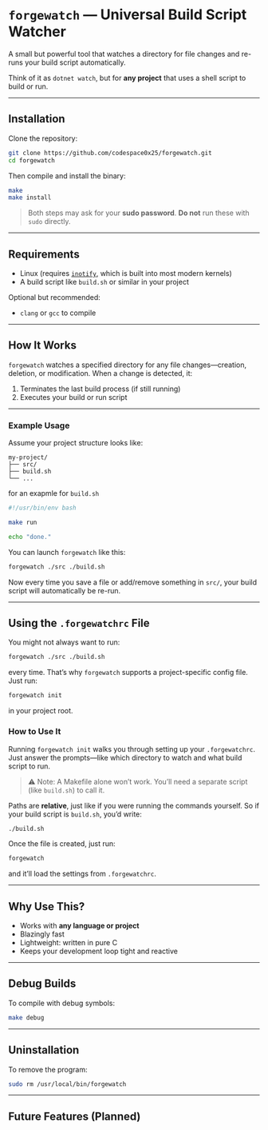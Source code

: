 # `forgewatch` — Universal Build Script Watcher

A small but powerful tool that watches a directory for file changes and re-runs your build script automatically.

Think of it as `dotnet watch`, but for **any project** that uses a shell script to build or run.

---

## Installation

Clone the repository:

```sh
git clone https://github.com/codespace0x25/forgewatch.git
cd forgewatch
```

Then compile and install the binary:

```sh
make
make install
```

> Both steps may ask for your **sudo password**.
> **Do not** run these with `sudo` directly.

---

## Requirements

* Linux (requires [`inotify`](https://man7.org/linux/man-pages/man7/inotify.7.html), which is built into most modern kernels)
* A build script like `build.sh` or similar in your project

Optional but recommended:

* `clang` or `gcc` to compile

---

## How It Works

`forgewatch` watches a specified directory for any file changes—creation, deletion, or modification. When a change is detected, it:

1. Terminates the last build process (if still running)
2. Executes your build or run script

---

### Example Usage

Assume your project structure looks like:

```
my-project/
├── src/
├── build.sh
└── ...
```

for an exapmle for `build.sh`
```bash
#!/usr/bin/env bash

make run

echo "done."
```

You can launch `forgewatch` like this:

```sh
forgewatch ./src ./build.sh
```

Now every time you save a file or add/remove something in `src/`, your build script will automatically be re-run.

---

## Using the `.forgewatchrc` File

You might not always want to run:

```sh
forgewatch ./src ./build.sh
```

every time. That’s why `forgewatch` supports a project-specific config file. Just run:

```sh
forgewatch init
```

in your project root.

### How to Use It

Running `forgewatch init` walks you through setting up your `.forgewatchrc`.
Just answer the prompts—like which directory to watch and what build script to run.

> ⚠️ Note: A Makefile alone won’t work. You’ll need a separate script (like `build.sh`) to call it.

Paths are **relative**, just like if you were running the commands yourself.
So if your build script is `build.sh`, you’d write:

```sh
./build.sh
```

Once the file is created, just run:

```sh
forgewatch
```

and it’ll load the settings from `.forgewatchrc`.

---

## Why Use This?

* Works with **any language or project**
* Blazingly fast
* Lightweight: written in pure C
* Keeps your development loop tight and reactive

---

## Debug Builds

To compile with debug symbols:

```sh
make debug
```

---

## Uninstallation

To remove the program:

```sh
sudo rm /usr/local/bin/forgewatch
```

---

## Future Features (Planned)

